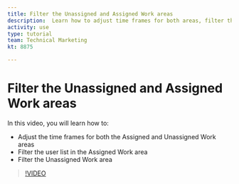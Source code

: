 ```yaml
---
title: Filter the Unassigned and Assigned Work areas
description:  Learn how to adjust time frames for both areas, filter the user list in the assigned work area, and filter the unassigned work area.
activity: use
type: tutorial
team: Technical Marketing
kt: 8875

---
```

# Filter the Unassigned and Assigned Work areas

In this video, you will learn how to:

* Adjust the time frames for both the Assigned and Unassigned Work areas
* Filter the user list in the Assigned Work area
* Filter the Unassigned Work area

>[!VIDEO](https://video.tv.adobe.com/v/335163/?quality=12)
